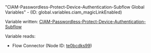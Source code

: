 "CIAM-Passwordless-Protect-Device-Authentication-Subflow Global Variables" - (ID: global.variables.ciam_magicLinkEnabled)

Variable written:
[CIAM-Passwordless-Protect-Device-Authentication-Subflow](../index.md#Variables)

Variable reads:
* Flow Connector (Node ID: [te0bcdks99](../nodes/te0bcdks99.md))
